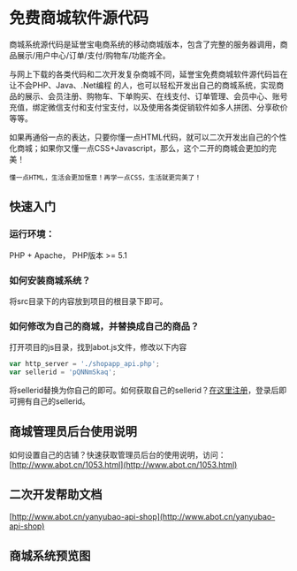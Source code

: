 # 免费商城软件源代码

商城系统源代码是延誉宝电商系统的移动商城版本，包含了完整的服务器调用，商品展示/用户中心/订单/支付/购物车/功能齐全。

与网上下载的各类代码和二次开发复杂商城不同，延誉宝免费商城软件源代码旨在让不会PHP、Java、.Net编程 的人，也可以轻松开发出自己的商城系统，实现商品的展示、会员注册、购物车、下单购买、在线支付、订单管理、会员中心、账号充值，绑定微信支付和支付宝支付，以及使用各类促销软件如多人拼团、分享砍价等等。

如果再通俗一点的表达，只要你懂一点HTML代码，就可以二次开发出自己的个性化商城；如果你又懂一点CSS+Javascript，那么，这个二开的商城会更加的完美！

`懂一点HTML，生活会更加惬意！再学一点CSS，生活就更完美了！`

## 快速入门

### 运行环境：

PHP + Apache， PHP版本 >= 5.1

### 如何安装商城系统？

将src目录下的内容放到项目的根目录下即可。

### 如何修改为自己的商城，并替换成自己的商品？

打开项目的js目录，找到abot.js文件，修改以下内容

```javascript
var http_server = './shopapp_api.php';
var sellerid = 'pQNNmSkaq'; 
```

将sellerid替换为你自己的即可。如何获取自己的sellerid？[在这里注册](http://www.abot.cn)，登录后即可拥有自己的sellerid。



## 商城管理员后台使用说明

如何设置自己的店铺？快速获取管理员后台的使用说明，访问：[http://www.abot.cn/1053.html](http://www.abot.cn/1053.html)

## 二次开发帮助文档

[http://www.abot.cn/yanyubao-api-shop](http://www.abot.cn/yanyubao-api-shop)

## 商城系统预览图




